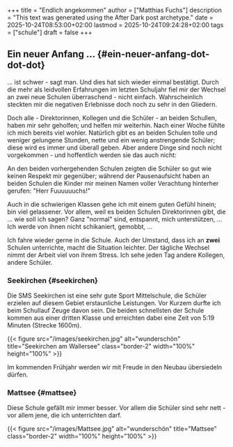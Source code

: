 +++
title = "Endlich angekommen"
author = ["Matthias Fuchs"]
description = "This text was generated using the After Dark post archetype."
date = 2025-10-24T08:53:00+02:00
lastmod = 2025-10-24T09:24:28+02:00
tags = ["schule"]
draft = false
+++

## Ein neuer Anfang ... {#ein-neuer-anfang-dot-dot-dot}

... ist schwer - sagt man. Und dies hat sich wieder einmal bestätigt. Durch die mehr als leidvollen Erfahrungen im letzten Schuljahr fiel mir der Wechsel an zwei neue Schulen überraschend - nicht einfach. Wahrscheinlich steckten mir die negativen Erlebnisse doch noch zu sehr in den Gliedern.

Doch alle - Direktorinnen, Kollegen und die Schüler - an beiden Schullen, haben mir sehr geholfen; und helfen mir weiterhin. Nach einer Woche fühlte ich mich bereits viel wohler. Natürlich gibt es an beiden Schulen tolle und weniger gelungene Stunden, nette und ein wenig anstrengende Schüler; diese wird es immer und überall geben. Aber andere Dinge sind noch nicht vorgekommen - und hoffentlich werden sie das auch nicht:

An den beiden vorhergehenden Schulen zeigten die Schüler so gut wie keinen Respekt mir gegenüber; während der Pausenaufsicht haben an beiden Schulen die Kinder mir meinen Namen voller Verachtung hinterher gerufen: "Herr Fuuuuuuchs!"

Auch in die schwierigen Klassen gehe ich mit einem guten Gefühl hinein; bin viel gelassener. Vor allem, weil es beiden Schulen Direktorinnen gibt, die ... wie soll ich sagen? Ganz "normal" sind, entspannt, mich unterstützen, ... Ich werde von ihnen nicht schikaniert, gemobbt, ...

Ich fahre wieder gerne in die Schule. Auch der Umstand, dass ich an **zwei** Schulen unterrichte, macht die Situation leichter. Der tägliche Wechsel nimmt der Arbeit viel von ihrem Stress. Ich sehe jeden Tag andere Kollegen, andere Schüler.


### Seekirchen {#seekirchen}

Die SMS Seekirchen ist eine sehr gute Sport Mittelschule, die Schüler erzielen auf diesem Gebiet erstaunliche Leistungen. Vor Kurzem durfte ich beim Schullauf Zeuge davon sein. Die beiden schnellsten der Schule kommen aus einer dritten Klasse  und erreichten dabei eine Zeit von 5:19 Minuten (Strecke 1600m).

{{< figure src="/images/seekirchen.jpg" alt="wunderschön" title="Seekirchen am Wallersee" class="border-2" width="100%" height="100%" >}}

Im kommenden Frühjahr werden wir mit Freude in den Neubau übersiedeln dürfen.


### Mattsee {#mattsee}

Diese Schule gefällt mir immer besser. Vor allem die Schüler sind sehr nett - vor allem jene, die ich unterrichten darf.

{{< figure src="/images/Mattsee.jpg" alt="wunderschön" title="Mattsee" class="border-2" width="100%" height="100%" >}}
